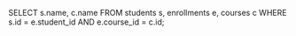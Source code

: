 SELECT s.name, c.name 
FROM students s, enrollments e, courses c 
WHERE s.id = e.student_id AND e.course_id = c.id;
